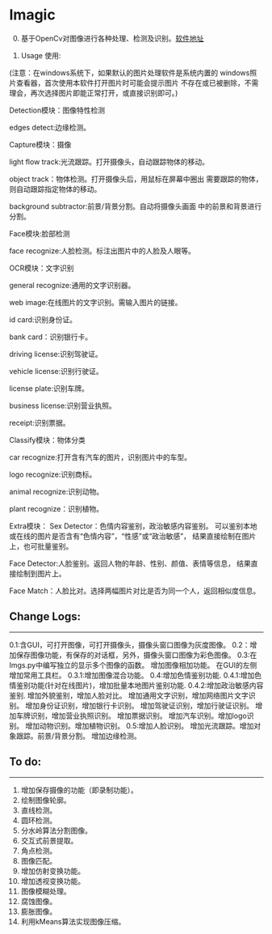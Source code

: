 # **Imagic**

0. 基于OpenCv对图像进行各种处理、检测及识别。[软件地址](https://pan.baidu.com/s/1o9NiC9W)

1. Usage 使用:

(注意：在windows系统下，如果默认的图片处理软件是系统内置的
windows照片查看器，首次使用本软件打开图片时可能会提示图片
不存在或已被删除，不需理会，再次选择图片即能正常打开，或直接识别即可。)

Detection模块：图像特性检测

edges detect:边缘检测。

Capture模块：摄像

light flow track:光流跟踪。打开摄像头，自动跟踪物体的移动。

object track：物体检测。打开摄像头后，用鼠标在屏幕中圈出
需要跟踪的物体，则自动跟踪指定物体的移动。

background subtractor:前景/背景分割。自动将摄像头画面
中的前景和背景进行分割。

Face模块:脸部检测

face recognize:人脸检测。标注出图片中的人脸及人眼等。

OCR模块：文字识别

general recognize:通用的文字识别器。

web image:在线图片的文字识别。需输入图片的链接。

id card:识别身份证。

bank card：识别银行卡。

driving license:识别驾驶证。

vehicle license:识别行驶证。

license plate:识别车牌。

business license:识别营业执照。

receipt:识别票据。

Classify模块：物体分类

car recognize:打开含有汽车的图片，识别图片中的车型。

logo recognize:识别商标。

animal recognize:识别动物。

plant recognize：识别植物。

Extra模块：
Sex Detector：色情内容鉴别，政治敏感内容鉴别。
可以鉴别本地或在线的图片是否含有“色情内容”，“性感”或“政治敏感”，
结果直接绘制在图片上，也可批量鉴别。

Face Detector:人脸鉴别。返回人物的年龄、性别、颜值、表情等信息，
结果直接绘制到图片上。

Face Match：人脸比对。选择两幅图片对比是否为同一个人，返回相似度信息。


## Change Logs:
-----------
0.1:含GUI，可打开图像，可打开摄像头，摄像头窗口图像为灰度图像。
0.2：增加保存图像功能，有保存的对话框，另外，摄像头窗口图像为彩色图像。
0.3:在Imgs.py中编写独立的显示多个图像的函数。
    增加图像相加功能。
    在GUI的左侧增加常用工具栏。
0.3.1:增加图像混合功能。
0.4:增加色情鉴别功能.
0.4.1:增加色情鉴别功能(针对在线图片)，增加批量本地图片鉴别功能.
0.4.2:增加政治敏感内容鉴别.
增加外貌鉴别，增加人脸对比。
增加通用文字识别，增加网络图片文字识别。
增加身份证识别，增加银行卡识别。
增加驾驶证识别，增加行驶证识别。
增加车牌识别，增加营业执照识别。
增加票据识别。
增加汽车识别。增加logo识别。
增加动物识别。增加植物识别。
0.5:增加人脸识别。
增加光流跟踪。增加对象跟踪。前景/背景分割。
增加边缘检测。


## To do:
-----------
1. 增加保存摄像的功能（即录制功能）。
2. 绘制图像轮廓。
3. 直线检测。
4. 圆环检测。
5. 分水岭算法分割图像。
6. 交互式前景提取。
7. 角点检测。
8. 图像匹配。
9. 增加仿射变换功能。
10. 增加透视变换功能。
11. 图像模糊处理。
12. 腐蚀图像。
13. 膨胀图像。
14. 利用kMeans算法实现图像压缩。
